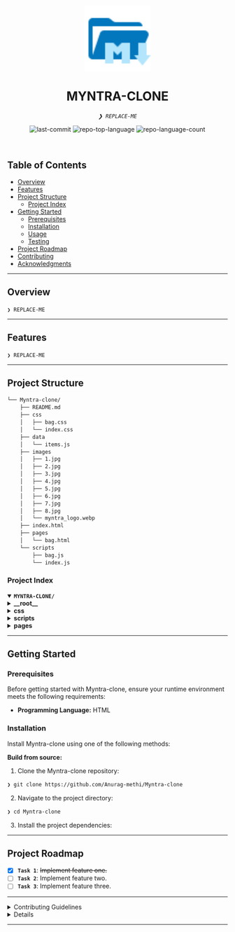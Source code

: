 <p align="center">
    <img src="https://raw.githubusercontent.com/PKief/vscode-material-icon-theme/ec559a9f6bfd399b82bb44393651661b08aaf7ba/icons/folder-markdown-open.svg" align="center" width="30%">
</p>
<p align="center"><h1 align="center">MYNTRA-CLONE</h1></p>
<p align="center">
	<em><code>❯ REPLACE-ME</code></em>
</p>
<p align="center">
	<img src="https://img.shields.io/github/last-commit/Anurag-methi/Myntra-clone?style=default&logo=git&logoColor=white&color=0080ff" alt="last-commit">
	<img src="https://img.shields.io/github/languages/top/Anurag-methi/Myntra-clone?style=default&color=0080ff" alt="repo-top-language">
	<img src="https://img.shields.io/github/languages/count/Anurag-methi/Myntra-clone?style=default&color=0080ff" alt="repo-language-count">
</p>
<p align="center"><!-- default option, no dependency badges. -->
</p>
<p align="center">
	<!-- default option, no dependency badges. -->
</p>
<br>

##  Table of Contents

- [ Overview](#-overview)
- [ Features](#-features)
- [ Project Structure](#-project-structure)
  - [ Project Index](#-project-index)
- [ Getting Started](#-getting-started)
  - [ Prerequisites](#-prerequisites)
  - [ Installation](#-installation)
  - [ Usage](#-usage)
  - [ Testing](#-testing)
- [ Project Roadmap](#-project-roadmap)
- [ Contributing](#-contributing)
- [ Acknowledgments](#-acknowledgments)

---

##  Overview

<code>❯ REPLACE-ME</code>

---

##  Features

<code>❯ REPLACE-ME</code>

---

##  Project Structure

```sh
└── Myntra-clone/
    ├── README.md
    ├── css
    │   ├── bag.css
    │   └── index.css
    ├── data
    │   └── items.js
    ├── images
    │   ├── 1.jpg
    │   ├── 2.jpg
    │   ├── 3.jpg
    │   ├── 4.jpg
    │   ├── 5.jpg
    │   ├── 6.jpg
    │   ├── 7.jpg
    │   ├── 8.jpg
    │   └── myntra_logo.webp
    ├── index.html
    ├── pages
    │   └── bag.html
    └── scripts
        ├── bag.js
        └── index.js
```


###  Project Index
<details open>
	<summary><b><code>MYNTRA-CLONE/</code></b></summary>
	<details> <!-- __root__ Submodule -->
		<summary><b>__root__</b></summary>
		<blockquote>
			<table>
			<tr>
				<td><b><a href='https://github.com/Anurag-methi/Myntra-clone/blob/master/index.html'>index.html</a></b></td>
				<td><code>❯ REPLACE-ME</code></td>
			</tr>
			</table>
		</blockquote>
	</details>
	<details> <!-- css Submodule -->
		<summary><b>css</b></summary>
		<blockquote>
			<table>
			<tr>
				<td><b><a href='https://github.com/Anurag-methi/Myntra-clone/blob/master/css/index.css'>index.css</a></b></td>
				<td></td>
			</tr>
			<tr>
				<td><b><a href='https://github.com/Anurag-methi/Myntra-clone/blob/master/css/bag.css'>bag.css</a></b></td>
				<td></td>
			</tr>
			</table>
		</blockquote>
	</details>
	<details> <!-- scripts Submodule -->
		<summary><b>scripts</b></summary>
		<blockquote>
			<table>
			<tr>
				<td><b><a href='https://github.com/Anurag-methi/Myntra-clone/blob/master/scripts/index.js'>index.js</a></b></td>
				<td><code>❯ REPLACE-ME</code></td>
			</tr>
			<tr>
				<td><b><a href='https://github.com/Anurag-methi/Myntra-clone/blob/master/scripts/bag.js'>bag.js</a></b></td>
				<td><code>❯ REPLACE-ME</code></td>
			</tr>
			</table>
		</blockquote>
	</details>
	<details> <!-- pages Submodule -->
		<summary><b>pages</b></summary>
		<blockquote>
			<table>
			<tr>
				<td><b><a href='https://github.com/Anurag-methi/Myntra-clone/blob/master/pages/bag.html'>bag.html</a></b></td>
				<td><code>❯ REPLACE-ME</code></td>
			</tr>
			</table>
		</blockquote>
	</details>
</details>

---
##  Getting Started

###  Prerequisites

Before getting started with Myntra-clone, ensure your runtime environment meets the following requirements:

- **Programming Language:** HTML


###  Installation

Install Myntra-clone using one of the following methods:

**Build from source:**

1. Clone the Myntra-clone repository:
```sh
❯ git clone https://github.com/Anurag-methi/Myntra-clone
```

2. Navigate to the project directory:
```sh
❯ cd Myntra-clone
```

3. Install the project dependencies:

---
##  Project Roadmap

- [X] **`Task 1`**: <strike>Implement feature one.</strike>
- [ ] **`Task 2`**: Implement feature two.
- [ ] **`Task 3`**: Implement feature three.

---

<details closed>
<summary>Contributing Guidelines</summary>

1. **Fork the Repository**: Start by forking the project repository to your github account.
2. **Clone Locally**: Clone the forked repository to your local machine using a git client.
   ```sh
   git clone https://github.com/Anurag-methi/Myntra-clone
   ```
3. **Create a New Branch**: Always work on a new branch, giving it a descriptive name.
   ```sh
   git checkout -b new-feature-x
   ```
4. **Make Your Changes**: Develop and test your changes locally.
5. **Commit Your Changes**: Commit with a clear message describing your updates.
   ```sh
   git commit -m 'Implemented new feature x.'
   ```
6. **Push to github**: Push the changes to your forked repository.
   ```sh
   git push origin new-feature-x
   ```
7. **Submit a Pull Request**: Create a PR against the original project repository. Clearly describe the changes and their motivations.
8. **Review**: Once your PR is reviewed and approved, it will be merged into the main branch. Congratulations on your contribution!
</details>

<details closed>
<br>
<p align="left">
   <a href="https://github.com{/Anurag-methi/Myntra-clone/}graphs/contributors">
      <img src="https://contrib.rocks/image?repo=Anurag-methi/Myntra-clone">
   </a>
</p>
</details>

---
